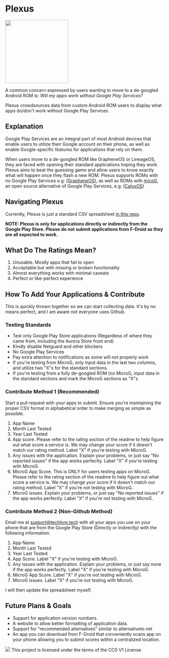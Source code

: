 # Plexus

<img src="https://techlore.tech/plexus.png" width="200" height="200">

A common concern expressed by users wanting to move to a de-googled Android ROM is: _Will my apps work without Google Play Services?_

Plexus crowdsources data from custom Android ROM users to display what apps do/don't work without Google Play Services.

## Explanation

Google Play Services are an integral part of most Android devices that enable users to utilize their Google account on their phone, as well as enable Google-specific features for applications that rely on them.

When users move to a de-googled ROM like GrapheneOS or LineageOS, they are faced with opening their standard applications hoping they work. Plexus aims to beat the guessing game and allow users to know exactly what will happen once they flash a new ROM. Plexus supports ROMs with no Google Play Services e.g: [(GrapheneOS)](https://grapheneos.org/), as well as ROMs with [micoG](https://microg.org/), an open source alternative of Google Play Services, e.g: [(CalyxOS)](https://calyxos.org/) 

## Navigating Plexus

Currently, Plexus is just a standard CSV spreadsheet [in this repo](./src/data/Plexus.csv).

**NOTE: Plexus is only for applications directly or indirectly from the Google Play Store. Please do not submit applications from F-Droid as they are all expected to work.**

## What Do The Ratings Mean?

1. Unusable. Mostly apps that fail to open
2. Acceptable but with missing or broken functionality
3. Almost everything works with minimal caveats
4. Perfect or like-perfect experience

## How To Add Your Applications & Contribute

This is quickly thrown together so we can start collecting data. It's by no means perfect, and I am aware not everyone uses Github.

### Testing Standards

- Test only Google Play Store applications (Regardless of where they came from, including the Aurora Store front end)
- Kindly disable Netguard and other blockers
- No Google Play Services
- Pay extra attention to notifications as some will not properly work
- If you're testing from MicroG, only input data in the last two columns, and utilize two "X"s for the standard sections.
- If you're testing from a fully de-googled ROM (no MicroG, input data in the standard sections and mark the MicroG sections as "X"s

### Contribute Method 1 (Recommended)

Start a pull request with your apps to submit. Ensure you're maintaining the proper CSV format in alphabetical order to make merging as simple as possible.

1. App Name
2. Month Last Tested
3. Year Last Tested
4. App score. Please refer to the rating section of the readme to help figure out what score a service is. We may change your score if it doesn't match our rating method. Label "X" if you're testing with MicroG.
5. Any issues with the application. Explain your problems, or just say "No reported issues" if the app works perfectly. Label "X" if you're testing with MicroG.
6. MicroG App Score. This is ONLY for users testing apps on MicroG. Please refer to the rating section of the readme to help figure out what score a service is. We may change your score if it doesn't match our rating method. Label "X" if you're not testing with MicroG.
7. MicroG issues. Explain your problems, or just say "No reported issues" if the app works perfectly. Label "X" if you're not testing with MicroG.

### Contribute Method 2 (Non-Github Method)

Email me at support@techlore.tech with all your apps you use on your phone that are from the Google Play Store (Directly or Indirectly) with the following information:

1. App Name
2. Month Last Tested
3. Year Last Tested
4. App Score. Label "X" if you're testing with MicroG.
5. Any issues with the application. Explain your problems, or just say none if the app works perfectly. Label "X" if you're testing with MicroG.
6. MicroG App Score. Label "X" if you're not testing with MicroG.
7. MicroG issues. Label "X" if you're not testing with MicroG.

I will then update the spreadsheet myself.

## Future Plans & Goals

- Support for application version numbers.
- A website to allow better formatting of application data.
- Support for "recommended alternatives" similar to alternativeto.net
- An app you can download from F-Droid that conveniently scans app on your phone allowing you to submit scores within a centralized location.

![](https://i.creativecommons.org/p/zero/1.0/88x31.png) This project is licensed under the terms of the CC0 V1 License.
